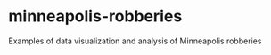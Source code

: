 minneapolis-robberies
=====================

Examples of data visualization and analysis of Minneapolis robberies
